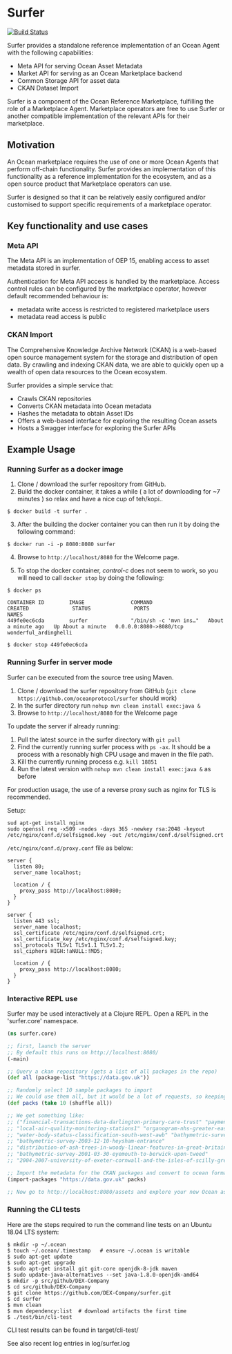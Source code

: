 # Surfer

[![Build Status](https://dev.azure.com/dex-devops/miketest/_apis/build/status/DEX-Company.surfer?branchName=develop)](https://dev.azure.com/dex-devops/miketest/_build/latest?definitionId=1?branchName=develop)

Surfer provides a standalone reference implementation of an Ocean Agent with the following capabilities:

- Meta API for serving Ocean Asset Metadata
- Market API for serving as an Ocean Marketplace backend
- Common Storage API for asset data
- CKAN Dataset Import

Surfer is a component of the Ocean Reference Marketplace, fulfilling the role of a Marketplace Agent.
Marketplace operators are free to use Surfer or another compatible implementation of the relevant APIs
for their marketplace.

## Motivation

An Ocean marketplace requires the use of one or more Ocean Agents that perform off-chain functionality.
Surfer provides an implementation of this functionality as a reference implementation for the ecosystem,
and as a open source product that Marketplace operators can use.

Surfer is designed so that it can be relatively easily configured and/or customised to support specific
requirements of a marketplace operator.

## Key functionality and use cases

### Meta API

The Meta API is an implementation of OEP 15, enabling access to asset metadata stored in surfer.

Authentication for Meta API access is handled by the marketplace. Access control rules can be
configured by the marketplace operator, however default recommended behaviour is:
- metadata write access is restricted to registered marketplace users
- metadata read access is public

### CKAN Import

The Comprehensive Knowledge Archive Network (CKAN) is a web-based open source management system for the storage and distribution of open data. By crawling and indexing CKAN data, we are able to quickly open up a wealth of open data resources to the Ocean ecosystem.

Surfer provides a simple service that:
- Crawls CKAN repositories
- Converts CKAN metadata into Ocean metadata
- Hashes the metadata to obtain Asset IDs
- Offers a web-based interface for exploring the resulting Ocean assets
- Hosts a Swagger interface for exploring the Surfer APIs

## Example Usage

### Running Surfer as a docker image

1. Clone / download the surfer repository from GitHub.
2. Build the docker container, it takes a while ( a lot of downloading for ~7 minutes ) so relax and have a nice cup of teh/kopi..

```
$ docker build -t surfer .
```

3. After the building the docker container you can then run it by doing the following command:

```
$ docker run -i -p 8080:8080 surfer
```

4. Browse to `http://localhost/8080` for the Welcome page.

5. To stop the docker container, *control-c* does not seem to work, so you will need to call `docker stop` by doing the following:
```
$ docker ps

CONTAINER ID        IMAGE               COMMAND                  CREATED              STATUS              PORTS                    NAMES
449fe0ec6cda        surfer              "/bin/sh -c 'mvn ins…"   About a minute ago   Up About a minute   0.0.0.0:8080->8080/tcp   wonderful_ardinghelli

$ docker stop 449fe0ec6cda
```

### Running Surfer in server mode

Surfer can be executed from the source tree using Maven.

1. Clone / download the surfer repository from GitHub (`git clone https://github.com/oceanprotocol/surfer` should work)
2. In the surfer directory run `nohup mvn clean install exec:java &`
3. Browse to `http://localhost/8080` for the Welcome page

To update the server if already running:

1. Pull the latest source in the surfer directory with `git pull`
2. Find the currently running surfer process with `ps -ax`. It should be a process with a resonably high CPU usage and maven in the file path.
3. Kill the currently running process e.g. `kill 18851`
4. Run the latest version with `nohup mvn clean install exec:java &` as before

For production usage, the use of a reverse proxy such as nginx for TLS is recommended.

Setup:
```
sud apt-get install nginx
sudo openssl req -x509 -nodes -days 365 -newkey rsa:2048 -keyout /etc/nginx/conf.d/selfsigned.key -out /etc/nginx/conf.d/selfsigned.crt
```

`/etc/nginx/conf.d/proxy.conf` file as below:

```
server {
  listen 80;
  server_name localhost;

  location / {
    proxy_pass http://localhost:8080;
  }
}

server {
  listen 443 ssl;
  server_name localhost;
  ssl_certificate /etc/nginx/conf.d/selfsigned.crt;
  ssl_certificate_key /etc/nginx/conf.d/selfsigned.key;
  ssl_protocols TLSv1 TLSv1.1 TLSv1.2;
  ssl_ciphers HIGH:!aNULL:!MD5;

  location / {
    proxy_pass http://localhost:8080;
  }
}
```

### Interactive REPL use

Surfer may be used interactively at a Clojure REPL. Open a REPL in the 'surfer.core' namespace.

```clojure
(ns surfer.core)

;; first, launch the server
;; By default this runs on http://localhost:8080/
(-main)

;; Query a ckan repository (gets a list of all packages in the repo)
(def all (package-list "https://data.gov.uk"))

;; Randomly select 10 sample packages to import
;; We could use them all, but it would be a lot of requests, so keeping small for test purposes
(def packs (take 10 (shuffle all))

;; We get something like:
;; ("financial-transactions-data-darlington-primary-care-trust" "payment-recalls"
;; "local-air-quality-monitoring-stations1" "organogram-nhs-greater-east-midlands-csu"
;; "water-body-status-classification-south-west-awb" "bathymetric-survey-2002-07-31-liverpool-stages"
;; "bathymetric-survey-2003-12-10-heysham-entrance"
;; "distribution-of-ash-trees-in-woody-linear-features-in-great-britain"
;; "bathymetric-survey-2001-03-30-eyemouth-to-berwick-upon-tweed"
;; "2004-2007-university-of-exeter-cornwall-and-the-isles-of-scilly-grey-seal-survey1")

;; Import the metadata for the CKAN packages and convert to ocean format
(import-packages "https://data.gov.uk" packs)

;; Now go to http://localhost:8080/assets and explore your new Ocean assets!

```

### Running the CLI tests

Here are the steps required to run the command line tests on
an Ubuntu 18.04 LTS system:

```
$ mkdir -p ~/.ocean
$ touch ~/.ocean/.timestamp   # ensure ~/.ocean is writable
$ sudo apt-get update
$ sudo apt-get upgrade
$ sudo apt-get install git git-core openjdk-8-jdk maven
$ sudo update-java-alternatives --set java-1.8.0-openjdk-amd64
$ mkdir -p src/github/DEX-Company
$ cd src/github/DEX-Company
$ git clone https://github.com/DEX-Company/surfer.git
$ cd surfer
$ mvn clean
$ mvn dependency:list  # download artifacts the first time
$ ./test/bin/cli-test
```

CLI test results can be found in target/cli-test/

See also recent log entries in log/surfer.log
